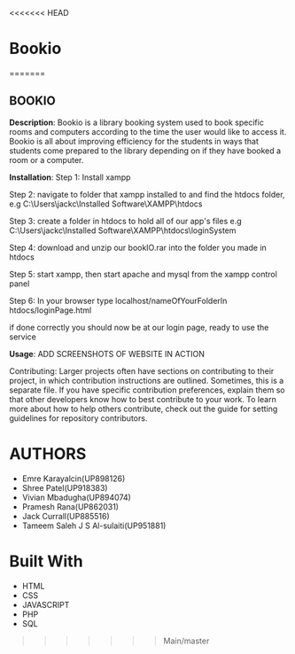 <<<<<<< HEAD
# Bookio
=======
## BOOKIO
<b>Description</b>: Bookio is a library booking system used to book specific rooms and computers according to the time the user would like to access it. Bookio is all about improving efficiency for the students in ways that students come prepared to the library depending on if they have booked a room or a computer.

<b>Installation</b>: Step 1: Install xampp 

Step 2: navigate to folder that xampp installed to and find the htdocs folder, e.g C:\Users\jackc\Installed Software\XAMPP\htdocs

Step 3: create a folder in htdocs to hold all of our app's files e.g C:\Users\jackc\Installed Software\XAMPP\htdocs\loginSystem

Step 4: download and unzip our bookIO.rar into the folder you made in htdocs

Step 5: start xampp, then start apache and mysql from the xampp control panel

Step 6: In your browser type localhost/nameOfYourFolderIn htdocs/loginPage.html

if done correctly you should now be at our login page, ready to use the service

<b>Usage</b>: ADD SCREENSHOTS OF WEBSITE IN ACTION



</b>Contributing</b>: Larger projects often have sections on contributing to their project, in which contribution instructions are outlined. Sometimes, this is a separate file. If you have specific contribution preferences, explain them so that other developers know how to best contribute to your work. To learn more about how to help others contribute, check out the guide for setting guidelines for repository contributors.

# AUTHORS
- Emre Karayalcin(UP898126) 
- Shree Patel(UP918383) 
- Vivian Mbadugha(UP894074) 
- Pramesh Rana(UP862031) 
- Jack Currall(UP885516) 
- Tameem Saleh J S Al-sulaiti(UP951881)

# Built With
- HTML
- CSS
- JAVASCRIPT
- PHP
- SQL
>>>>>>> Main/master


